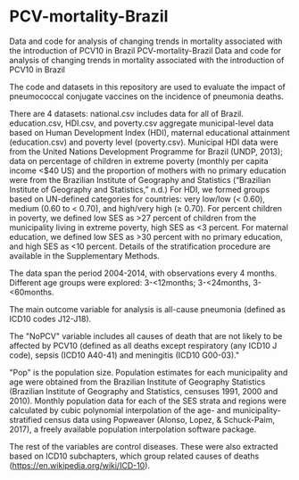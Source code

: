 # PCV-mortality-Brazil
Data and code for analysis of changing trends in mortality associated with the introduction of PCV10 in Brazil
PCV-mortality-Brazil
Data and code for analysis of changing trends in mortality associated with the introduction of PCV10 in Brazil

The code and datasets in this repository are used to evaluate the impact of pneumococcal conjugate vaccines on the incidence of
pneumonia deaths.

There are 4 datasets: national.csv includes data for all of Brazil. education.csv, HDI.csv, and poverty.csv aggregate municipal-level data based on Human Development Index (HDI), maternal educational attainment (education.csv) and poverty level (poverty.csv). Municipal HDI data were from the United Nations Development Programme for Brazil (UNDP, 2013); data on percentage of children in extreme poverty (monthly per capita income <$40 US) and the proportion of mothers with no primary education were from the Brazilian Institute of Geography and Statistics (“Brazilian Institute of Geography and Statistics,” n.d.) For HDI, we formed groups based on UN-defined categories for countries: very low/low (< 0.60), medium (0.60 to < 0.70), and high/very high (≥ 0.70). For percent children in poverty, we defined low SES as >27 percent of children from the municipality living in extreme poverty, high SES as <3 percent. For maternal education, we defined low SES as >30 percent with no primary education, and high SES as <10 percent. Details of the stratification procedure are available in the Supplementary Methods. 

The data span the period 2004-2014, with observations every 4 months. Different age groups were explored: 3-<12months; 3-<24months, 
3-<60months.

The main outcome variable for analysis is all-cause pneumonia (defined as ICD10 codes J12-J18).

The "NoPCV" variable includes all causes of death that are not likely to be affected by PCV10 (defined as all deaths except 
respiratory (any ICD10 J code), sepsis (ICD10 A40-41) and meningitis (ICD10 G00-03)."

"Pop" is the population size. Population estimates for each municipality and age were obtained from the Brazilian 
Institute of Geography Statistics (Brazilian Institute of Geography and Statistics, censuses 1991, 2000 and 2010). 
Monthly population data for each of the SES strata and regions were calculated by cubic polynomial interpolation of 
the age- and municipality-stratified census data using Popweaver (Alonso, Lopez, & Schuck-Paim, 2017), a freely available 
population interpolation software package.

The rest of the variables are control diseases. These were also extracted based on ICD10 subchapters, which group 
related causes of deaths (https://en.wikipedia.org/wiki/ICD-10).
